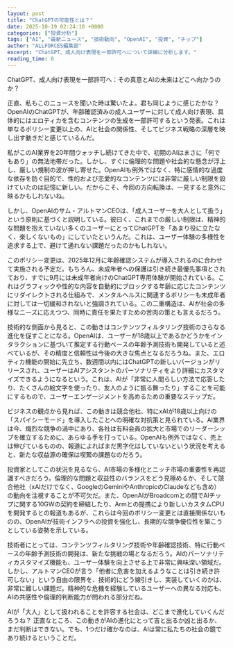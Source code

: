 ```yaml
---
layout: post
title: "ChatGPTの可能性とは？"
date: 2025-10-19 02:24:10 +0000
categories: ["投資分析"]
tags: ["AI", "最新ニュース", "技術動向", "OpenAI", "投資", "チップ"]
author: "ALLFORCES編集部"
excerpt: "ChatGPT、成人向け表現を一部許可へについて詳細に分析します。"
reading_time: 8
---
```


ChatGPT、成人向け表現を一部許可へ：その真意とAIの未来はどこへ向かうのか？

正直、私もこのニュースを聞いた時は驚いたよ。君も同じように感じたかな？ OpenAIのChatGPTが、年齢確認済みの成人ユーザーに対して成人向け表現、具体的にはエロティカを含むコンテンツの生成を一部許可するという発表。これは単なるポリシー変更以上の、AIと社会の関係性、そしてビジネス戦略の深層を映し出す動きだと感じているんだ。

私がこのAI業界を20年間ウォッチし続けてきた中で、初期のAIはまさに「何でもあり」の無法地帯だった。しかし、すぐに倫理的な問題や社会的な懸念が浮上し、厳しい規制の波が押し寄せた。OpenAIも例外ではなく、特に感情的な過度な依存を防ぐ目的で、性的および恋愛的なコンテンツには非常に厳しい制限を設けていたのは記憶に新しい。だからこそ、今回の方向転換は、一見すると意外に映るかもしれないね。

しかし、OpenAIのサム・アルトマンCEOは、「成人ユーザーを大人として扱う」という原則に基づくと説明している。彼曰く、これまでの厳しい制限は、精神的な問題を抱えていない多くのユーザーにとってChatGPTを「あまり役に立たなく、楽しくないもの」にしていたというんだ。これは、ユーザー体験の多様性を追求する上で、避けて通れない課題だったのかもしれない。

このポリシー変更は、2025年12月に年齢確認システムが導入されるのに合わせて実施される予定だ。もちろん、未成年者への保護は引き続き最優先事項とされており、すでに9月には未成年者向けのChatGPT専用体験が開始されている。これはグラフィックや性的な内容を自動的にブロックする年齢に応じたコンテンツにリダイレクトされる仕組みで、メンタルヘルスに関連するポリシーも未成年者に対しては一切緩和されないと強調されている。この二重構造は、AIが社会の多様なニーズに応えつつ、同時に責任を果たすための苦肉の策とも言えるだろう。

技術的な側面から見ると、この動きはコンテンツフィルタリング技術のさらなる進化を促すことになる。OpenAIは、ユーザーが18歳以上であるかどうかをインタラクションに基づいて推定する行動ベースの年齢予測技術も開発していると述べているが、その精度と信頼性は今後の大きな焦点となるだろうね。また、エロティカ機能の開始に先立ち、数週間以内にはChatGPTの新しいバージョンがリリースされ、ユーザーはAIアシスタントのパーソナリティをより詳細にカスタマイズできるようになるという。これは、AIが「非常に人間らしい方法で応答したり、たくさんの絵文字を使ったり、友人のように振る舞ったり」することを可能にするもので、ユーザーエンゲージメントを高めるための重要なステップだ。

ビジネスの観点から見れば、この動きは競合他社、特にxAIが18歳以上向けの「スパイシーモード」を導入したことへの明確な対抗策と見られている。AI業界は今、熾烈な競争の渦中にあり、各社は有料会員の拡大と市場でのリーダーシップを確立するために、あらゆる手を打っている。OpenAIも例外ではなく、売上は伸びているものの、報道によればまだ黒字化はしていないという状況を考えると、新たな収益源の確保は喫緊の課題なのだろう。

投資家としてこの状況を見るなら、AI市場の多様化とニッチ市場の重要性を再認識すべきだろう。倫理的な問題と収益性のバランスをどう見極めるか、そして競合他社（xAIだけでなく、GoogleのGeminiやAnthropicのClaudeなども含め）の動向を注視することが不可欠だ。また、OpenAIがBroadcomとの間でAIチップに関する10GWの契約を締結したり、Armとの提携により新しいカスタムCPUを開発するとの報道もあるが、これらは今回のポリシー変更とは直接関係ないものの、OpenAIが技術インフラへの投資を強化し、長期的な競争優位性を築こうとしている姿勢を示している。

技術者にとっては、コンテンツフィルタリング技術や年齢確認技術、特に行動ベースの年齢予測技術の開発は、新たな挑戦の場となるだろう。AIのパーソナリティカスタマイズ機能も、ユーザー体験を向上させる上で非常に興味深い領域だ。しかし、アルトマンCEOが言う「他者に危害を加えるようなことは引き続き許可しない」という自由の限界を、技術的にどう線引きし、実装していくのかは、非常に難しい課題だ。精神的な危機を経験しているユーザーへの異なる対応も、AIの共感性や倫理的判断能力が問われる部分だね。

AIが「大人」として扱われることを許容する社会は、どこまで進化していくんだろうね？ 正直なところ、この動きがAIの進化にとって吉と出るか凶と出るか、まだ判断はできない。でも、1つだけ確かなのは、AIは常に私たちの社会の鏡であり続けるということだ。

